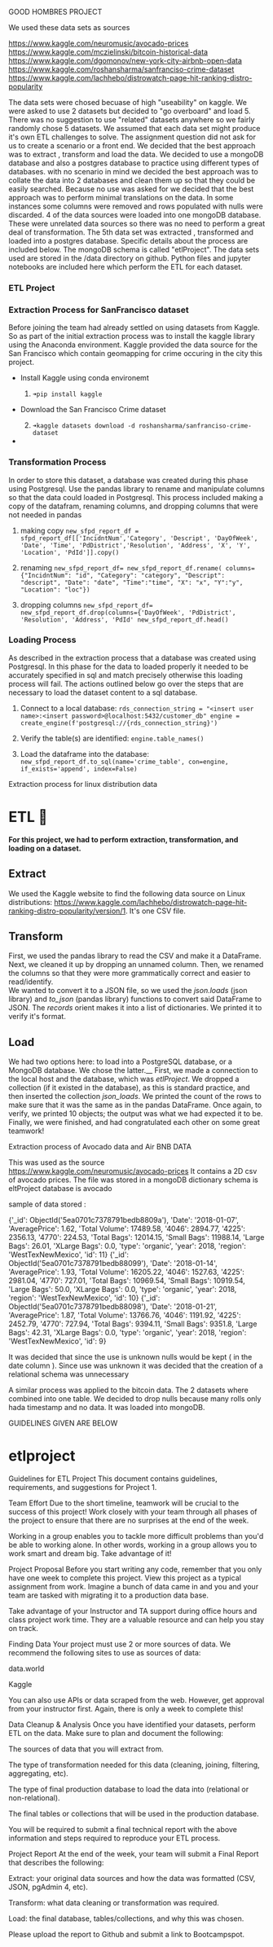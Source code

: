 

GOOD HOMBRES PROJECT 

We used these data sets as sources 

https://www.kaggle.com/neuromusic/avocado-prices 
https://www.kaggle.com/mczielinski/bitcoin-historical-data 
https://www.kaggle.com/dgomonov/new-york-city-airbnb-open-data
https://www.kaggle.com/roshansharma/sanfranciso-crime-dataset 
https://www.kaggle.com/lachhebo/distrowatch-page-hit-ranking-distro-popularity 

The data sets were chosed becuase of high "useability" on kaggle. 
We were asked to use 2 datasets but decided to "go overboard" and load 5. 
There was no suggestion to use "related" datasets anywhere so we fairly randomly chose 5 datasets. 
We assumed that each data set might produce it's own ETL challenges to solve. 
The assignment question did not ask for us to create a scenario or a front end. 
We decided that the best approach was to extract , transform and load the data. 
We decided to use a mongoDB database and also a postgres database to practice using different types of databases. 
with no scenario in mind we decided the best approach was to collate the data into 2 databases and clean them up so that they could be easily searched. Because no use was asked for we decided that the best approach was to perform minimal translations on the data. 
In some instances some columns were removed and rows populated with nulls were discarded. 4 of the data sources were loaded into one mongoDB database. These were unrelated data sources so there was no need to perform a great deal of transformation. 
The 5th data set was extracted , transformed and loaded into a postgres database. 
Specific details about the process are included below. The mongoDB schema is called "etlProject". The data sets used are stored in the /data directory on github. Python files and jupyter notebooks are included here which perform the ETL for each dataset. 




### ETL Project



### Extraction Process for SanFrancisco dataset

Before joining the team had already settled on using datasets from Kaggle. So as part of the initial extraction process was to install the kaggle library using the Anaconda environment. Kaggle provided the data source for the San Francisco which contain geomapping for crime occuring in the city this project.

- Install Kaggle using conda environemt
   1. `➜pip install kaggle`

- Download the San Francisco Crime dataset

    2. `➜kaggle datasets download -d roshansharma/sanfranciso-crime-dataset`
-

### Transformation Process

In order to store this dataset, a database was created during this phase using Postgresql. Use the pandas library to rename and manipulate columns so that the data could loaded in Postgresql.
This process included making a copy of the datafram, renaming columns, and dropping columns that were not needed in pandas

1. making copy
 ```new_sfpd_report_df = sfpd_report_df[['IncidntNum','Category', 'Descript', 'DayOfWeek', 'Date', 'Time', 'PdDistrict','Resolution', 'Address', 'X', 'Y', 'Location', 'PdId']].copy()```

2. renaming ```new_sfpd_report_df= new_sfpd_report_df.rename(
    columns={"IncidntNum": "id", "Category": "category", "Descript": "descript", "Date": "date", "Time":"time", "X": "x", "Y":"y", "Location": "loc"})```

3. dropping columns   ```new_sfpd_report_df= new_sfpd_report_df.drop(columns={'DayOfWeek', 'PdDistrict', 'Resolution', 'Address', 'PdId' new_sfpd_report_df.head()```

### Loading Process

As described in the extraction process that a database was created using Postgresql. In this phase for the data to loaded properly it needed to be accurately specified in sql and match precisely otherwise this loading process will fail. The actions outlined below go over the steps that are necessary to load the dataset content to a sql database.

1. Connect to a local database: ```rds_connection_string = "<insert user name>:<insert password>@localhost:5432/customer_db"
engine = create_engine(f'postgresql://{rds_connection_string}')```

2. Verify the table(s) are identified: ```engine.table_names()```

3. Load the dataframe into the database: ```new_sfpd_report_df.to_sql(name='crime_table', con=engine, if_exists='append', index=False)```


Extraction process for linux distribution data 

# ETL 🚀
**For this project, we had to perform extraction, transformation, and loading on a dataset.**
## Extract
We used the Kaggle website to find the following data source on Linux distributions: https://www.kaggle.com/lachhebo/distrowatch-page-hit-ranking-distro-popularity/version/1. It's one CSV file.

## Transform
First, we used the pandas library to read the CSV and make it a DataFrame. Next, we cleaned it up by dropping an unnamed column. Then, we renamed the columns so that they were more grammatically correct and easier to read/identify.  
We wanted to convert it to a JSON file, so we used the *json.loads* (json library) and *to_json* (pandas library) functions to convert said DataFrame to JSON. The *records* orient makes it into a list of dictionaries. We printed it to verify it's format.

## Load
We had two options here: to load into a PostgreSQL database, or a MongoDB database. We chose the latter.__
First, we made a connection to the local host and the database, which was *etlProject*. We dropped a collection (if it existed in the database), as this is standard practice, and then inserted the collection *json_loads*. We printed the count of the rows to make sure that it was the same as in the pandas DataFrame. Once again, to verify, we printed 10 objects; the output was what we had expected it to be.  
Finally, we were finished, and had congratulated each other on some great teamwork!

Extraction process of Avocado data and Air BNB DATA 

This was used as the source
https://www.kaggle.com/neuromusic/avocado-prices
It contains a 2D csv of avocado prices.
The file was stored in a mongoDB dictionary
schema is eltProject
database is avocado

sample of data stored :

{'_id': ObjectId('5ea0701c7378791bedb8809a'), 'Date': '2018-01-07', 'AveragePrice': 1.62, 'Total Volume': 17489.58, '4046': 2894.77, '4225': 2356.13, '4770': 224.53, 'Total Bags': 12014.15, 'Small Bags': 11988.14, 'Large Bags': 26.01, 'XLarge Bags': 0.0, 'type': 'organic', 'year': 2018, 'region': 'WestTexNewMexico', 'id': 11}
{'_id': ObjectId('5ea0701c7378791bedb88099'), 'Date': '2018-01-14', 'AveragePrice': 1.93, 'Total Volume': 16205.22, '4046': 1527.63, '4225': 2981.04, '4770': 727.01, 'Total Bags': 10969.54, 'Small Bags': 10919.54, 'Large Bags': 50.0, 'XLarge Bags': 0.0, 'type': 'organic', 'year': 2018, 'region': 'WestTexNewMexico', 'id': 10}
{'_id': ObjectId('5ea0701c7378791bedb88098'), 'Date': '2018-01-21', 'AveragePrice': 1.87, 'Total Volume': 13766.76, '4046': 1191.92, '4225': 2452.79, '4770': 727.94, 'Total Bags': 9394.11, 'Small Bags': 9351.8, 'Large Bags': 42.31, 'XLarge Bags': 0.0, 'type': 'organic', 'year': 2018, 'region': 'WestTexNewMexico', 'id': 9}

It was decided that since the use is unknown nulls would be kept ( in the date column ).
Since use was unknown it was decided that the creation of a relational schema was unnecessary


A similar process was applied to the bitcoin data. 
The 2 datasets where combined into one table. 
We decided to drop nulls because many rolls only hada timestamp and no data. 
It was loaded into mongoDB. 
 

GUIDELINES GIVEN ARE BELOW 










# etlproject

Guidelines for ETL Project
This document contains guidelines, requirements, and suggestions for Project 1.

Team Effort
Due to the short timeline, teamwork will be crucial to the success of this project! Work closely with your team through all phases of the project to ensure that there are no surprises at the end of the week.

Working in a group enables you to tackle more difficult problems than you'd be able to working alone. In other words, working in a group allows you to work smart and dream big. Take advantage of it!

Project Proposal
Before you start writing any code, remember that you only have one week to complete this project. View this project as a typical assignment from work. Imagine a bunch of data came in and you and your team are tasked with migrating it to a production data base.

Take advantage of your Instructor and TA support during office hours and class project work time. They are a valuable resource and can help you stay on track.

Finding Data
Your project must use 2 or more sources of data. We recommend the following sites to use as sources of data:

data.world

Kaggle

You can also use APIs or data scraped from the web. However, get approval from your instructor first. Again, there is only a week to complete this!

Data Cleanup & Analysis
Once you have identified your datasets, perform ETL on the data. Make sure to plan and document the following:

The sources of data that you will extract from.

The type of transformation needed for this data (cleaning, joining, filtering, aggregating, etc).

The type of final production database to load the data into (relational or non-relational).

The final tables or collections that will be used in the production database.

You will be required to submit a final technical report with the above information and steps required to reproduce your ETL process.

Project Report
At the end of the week, your team will submit a Final Report that describes the following:

Extract: your original data sources and how the data was formatted (CSV, JSON, pgAdmin 4, etc).

Transform: what data cleaning or transformation was required.

Load: the final database, tables/collections, and why this was chosen.

Please upload the report to Github and submit a link to Bootcampspot.






